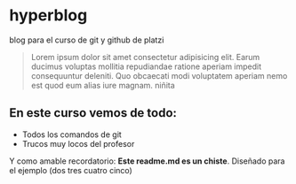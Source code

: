 # hyperblog  
blog para el curso de git y github de platzi
>Lorem ipsum dolor sit amet consectetur adipisicing elit. Earum ducimus voluptas mollitia repudiandae ratione aperiam impedit consequuntur deleniti. Quo obcaecati modi voluptatem aperiam nemo est quod eum alias iure magnam.
niñita

## En este curso vemos de todo:
* Todos los comandos de git
* Trucos muy locos del profesor

Y como amable recordatorio: **Este readme.md es un chiste**. Diseñado para el ejemplo (dos tres cuatro cinco)
